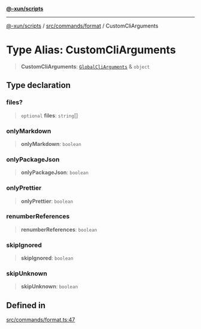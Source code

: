 [**@-xun/scripts**](../../../../README.md)

***

[@-xun/scripts](../../../../README.md) / [src/commands/format](../README.md) / CustomCliArguments

# Type Alias: CustomCliArguments

> **CustomCliArguments**: [`GlobalCliArguments`](../../../configure/type-aliases/GlobalCliArguments.md) & `object`

## Type declaration

### files?

> `optional` **files**: `string`[]

### onlyMarkdown

> **onlyMarkdown**: `boolean`

### onlyPackageJson

> **onlyPackageJson**: `boolean`

### onlyPrettier

> **onlyPrettier**: `boolean`

### renumberReferences

> **renumberReferences**: `boolean`

### skipIgnored

> **skipIgnored**: `boolean`

### skipUnknown

> **skipUnknown**: `boolean`

## Defined in

[src/commands/format.ts:47](https://github.com/Xunnamius/xscripts/blob/08b8dd169c5f24bef791b640ada35bc11e6e6e8e/src/commands/format.ts#L47)
